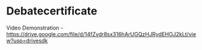 # Debatecertificate

Video Demonstration - https://drive.google.com/file/d/14fZvdr8sx316hArUGQzHJRydEHOJ2kLt/view?usp=drivesdk
